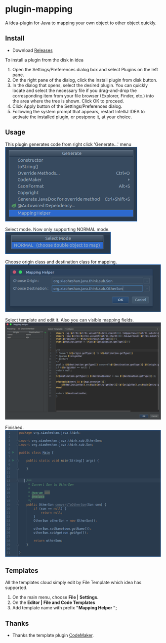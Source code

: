 # plugin-mapping
A idea-plugin for Java to mapping your own object to other object quickly.

## Install
- Download [Releases](https://github.com/x-hansong/CodeMaker/releases)

To install a plugin from the disk in idea

1. Open the Settings/Preferences dialog box and select Plugins on the left pane.
2. On the right pane of the dialog, click the Install plugin from disk button.
3. In the dialog that opens, select the desired plugin. You can quickly locate and select the necessary file if you drag-and-drop the corresponding item from your file browser (Explorer, Finder, etc.) into the area where the tree is shown. Click OK to proceed.
4. Click Apply button of the Settings/Preferences dialog.
5. Following the system prompt that appears, restart IntelliJ IDEA to activate the installed plugin, or postpone it, at your choice.

## Usage

This plugin generates code from right click 'Generate...' menu
![Generate](https://github.com/dartick/plugin-mapping/raw/master/ScreenShoots/1.png)

Select mode. Now only supporting NORMAL mode.
![Select Mode](https://github.com/dartick/plugin-mapping/raw/master/ScreenShoots/2.png)

Choose origin class and destination class for mapping.
![Choose Class](https://github.com/dartick/plugin-mapping/raw/master/ScreenShoots/3.png)

Select template and edit it. Also you can visible mapping fields.
![Mapping](https://github.com/dartick/plugin-mapping/raw/master/ScreenShoots/4.png)

Finished.
![Finished](https://github.com/dartick/plugin-mapping/raw/master/ScreenShoots/5.png)

## Templates

All the templates cloud simply edit by File Template which idea has supported.

1. On the main menu, choose **File | Settings**.
2. On the **Editor | File and Code Templates**
3. Add template name with prefix **"Mapping Helper "**;

## Thanks

- Thanks the template plugin [CodeMaker](https://github.com/x-hansong/CodeMaker).
